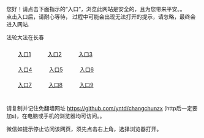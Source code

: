 您好！请点击下面指示的“入口”，浏览此网站是安全的，且为您带来平安。。 <br/>
点击入口后，请耐心等待， 过程中可能会出现无法打开的提示，请忽略，最终会进入网站. </br>

法轮大法在长春<br/>
<div style="padding:10px"><a style="margin:20px" target="_blank" href="https://dhoakff7c0q2h.cloudfront.net/2Qpsp?fqrqnz" id="ccLink1" rel="nofollow">入口1</a> <a target="_blank" style="margin:20px" href="https://d1d6es32qa5f81.cloudfront.net/2Qpsp?xnscbdhk" id="ccLink2" rel="nofollow">入口2</a> <a style="margin:20px" target="_blank" href="https://d2ulpvcjxhcqoi.cloudfront.net/2Qpsp?blcwf" id="ccLink3" rel="nofollow">入口3</a></div>

<div style="padding:10px" ><a style="margin:20px" target="_blank" href="https://dhoakff7c0q2h.cloudfront.net/2Qpsp?fqrqnz" id="ccLink4" rel="nofollow">入口4</a> <a style="margin:20px" href="https://d1d6es32qa5f81.cloudfront.net/2Qpsp?xnscbdhk" target="_blank" id="ccLink5" rel="nofollow">入口5</a> <a style="margin:20px" href="https://d2ulpvcjxhcqoi.cloudfront.net/2Qpsp?blcwf" target="_blank" id="ccLink6" rel="nofollow">入口6</a></div>

<div style="padding:10px"><a style="margin:20px" target="_blank" href="https://dhoakff7c0q2h.cloudfront.net/2Qpsp?fqrqnz" id="ccLink7" rel="nofollow">入口7</a> <a style="margin:20px" href="https://d1d6es32qa5f81.cloudfront.net/2Qpsp?xnscbdhk" target="_blank" id="ccLink8" rel="nofollow">入口8</a> <a style="margin:20px" target="_blank" href="https://d2ulpvcjxhcqoi.cloudfront.net/2Qpsp?blcwf" id="ccLink9" rel="nofollow">入口9</a></div>

<br/>



请复制并记住免翻墙网址 https://github.com/yntd/changchunzx (http后一定要加s)，在电脑或手机的浏览器均可访问。。<br/>

微信如提示停止访问该网页，须先点击右上角，选择浏览器打开。
